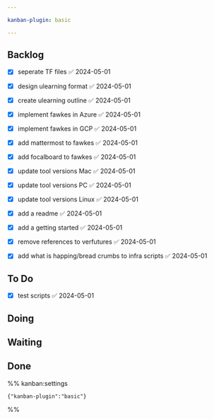 ```yaml
---

kanban-plugin: basic

---
```


## Backlog

- [x] seperate TF files ✅ 2024-05-01
- [x] design ulearning format ✅ 2024-05-01
- [x] create ulearning outline ✅ 2024-05-01
- [x] implement fawkes in Azure ✅ 2024-05-01
- [x] implement fawkes in GCP ✅ 2024-05-01
- [x] add mattermost to fawkes ✅ 2024-05-01
- [x] add focalboard to fawkes ✅ 2024-05-01
- [x] update tool versions Mac ✅ 2024-05-01
- [x] update tool versions PC ✅ 2024-05-01
- [x] update tool versions Linux ✅ 2024-05-01
- [x] add a readme ✅ 2024-05-01
- [x] add a getting started ✅ 2024-05-01
- [x] remove references to verfutures ✅ 2024-05-01
- [x] add what is happing/bread crumbs to infra scripts ✅ 2024-05-01


## To Do

- [x] test scripts ✅ 2024-05-01


## Doing



## Waiting



## Done





%% kanban:settings
```
{"kanban-plugin":"basic"}
```
%%